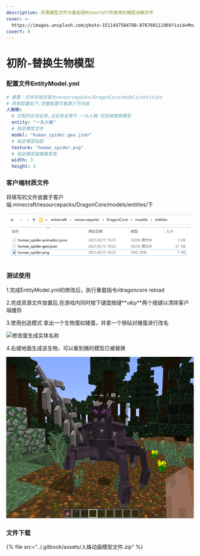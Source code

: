 ```yaml
---
description: 所需模型文件为基岩版Minecraft所使用的模型动画文件
cover: >-
  https://images.unsplash.com/photo-1511497584788-876760111969?ixid=MnwxMjA3fDB8MHxwaG90by1wYWdlfHx8fGVufDB8fHx8&ixlib=rb-1.2.1&auto=format&fit=crop&w=3432&q=80
coverY: 0
---
```


# 初阶-替换生物模型

### 配置文件EntityModel.yml

```yaml
# 重要：文件存放目录为resourcepacks/DragonCore/models/entities
# 简易配置如下,完整配置可看第三节内容
人蜘蛛:
  # 匹配的实体名称,当实体名等于 一头人蛛 时会被替换模型
  entity: "一头人蛛"
  # 指定模型文件
  model: "human_spider.geo.json"
  # 指定模型贴图
  texture: "human_spider.png"
  # 指定模型碰撞箱宽高
  width: 3
  height: 3
```

### 客户端材质文件

将填写的文件放置于客户端.minecraft/resourcepacks/DragonCore/models/entities/下

![](../.gitbook/assets/模型.png)

### 测试使用

1.完成EntityModel.yml的修改后，执行重载指令/dragoncore reload

2.完成资源文件放置后,在游戏内同时按下键盘按键**`o和p`**两个按键以清除客户端缓存

3.使用创造模式 拿出一个生物蛋如猪蛋，并拿一个铁砧对猪蛋进行改名

![修改蛋生成实体名称](../.gitbook/assets/2D\`DD\)P9DD@SV7L\)7J@\_8}H.png)

4.右键地面生成该生物，可以看到猪的模型已被替换



![效果图](../.gitbook/assets/模型效果.png)

### 文件下载

{% file src="../.gitbook/assets/人蛛动画模型文件.zip" %}
